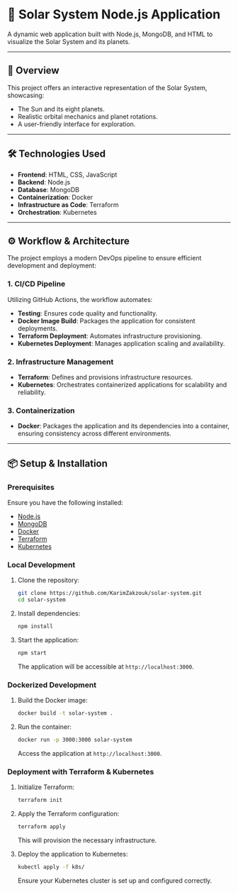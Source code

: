 
# 🌌 Solar System Node.js Application

A dynamic web application built with Node.js, MongoDB, and HTML to visualize the Solar System and its planets.

---

## 🚀 Overview

This project offers an interactive representation of the Solar System, showcasing:

* The Sun and its eight planets.
* Realistic orbital mechanics and planet rotations.
* A user-friendly interface for exploration.

---

## 🛠️ Technologies Used

* **Frontend**: HTML, CSS, JavaScript
* **Backend**: Node.js
* **Database**: MongoDB
* **Containerization**: Docker
* **Infrastructure as Code**: Terraform
* **Orchestration**: Kubernetes

---

## ⚙️ Workflow & Architecture

The project employs a modern DevOps pipeline to ensure efficient development and deployment:

### 1. **CI/CD Pipeline**

Utilizing GitHub Actions, the workflow automates:

* **Testing**: Ensures code quality and functionality.
* **Docker Image Build**: Packages the application for consistent deployments.
* **Terraform Deployment**: Automates infrastructure provisioning.
* **Kubernetes Deployment**: Manages application scaling and availability.

### 2. **Infrastructure Management**

* **Terraform**: Defines and provisions infrastructure resources.
* **Kubernetes**: Orchestrates containerized applications for scalability and reliability.

### 3. **Containerization**

* **Docker**: Packages the application and its dependencies into a container, ensuring consistency across different environments.

---

## 📦 Setup & Installation

### Prerequisites

Ensure you have the following installed:

* [Node.js](https://nodejs.org/)
* [MongoDB](https://www.mongodb.com/)
* [Docker](https://www.docker.com/)
* [Terraform](https://www.terraform.io/)
* [Kubernetes](https://kubernetes.io/)

### Local Development

1. Clone the repository:

   ```bash
   git clone https://github.com/KarimZakzouk/solar-system.git
   cd solar-system
   ```

2. Install dependencies:

   ```bash
   npm install
   ```

3. Start the application:

   ```bash
   npm start
   ```

   The application will be accessible at `http://localhost:3000`.

### Dockerized Development

1. Build the Docker image:

   ```bash
   docker build -t solar-system .
   ```

2. Run the container:

   ```bash
   docker run -p 3000:3000 solar-system
   ```

   Access the application at `http://localhost:3000`.

### Deployment with Terraform & Kubernetes

1. Initialize Terraform:

   ```bash
   terraform init
   ```

2. Apply the Terraform configuration:

   ```bash
   terraform apply
   ```

   This will provision the necessary infrastructure.

3. Deploy the application to Kubernetes:

   ```bash
   kubectl apply -f k8s/
   ```

   Ensure your Kubernetes cluster is set up and configured correctly.



